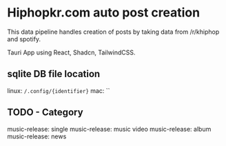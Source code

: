 # Hiphopkr.com auto post creation

This data pipeline handles creation of posts by taking data from /r/khiphop and
spotify.

Tauri App using React, Shadcn, TailwindCSS.

## sqlite DB file location
linux: `/.config/{identifier}`
mac: ``

## TODO - Category
music-release: single
music-release: music video
music-release: album
music-release: news

